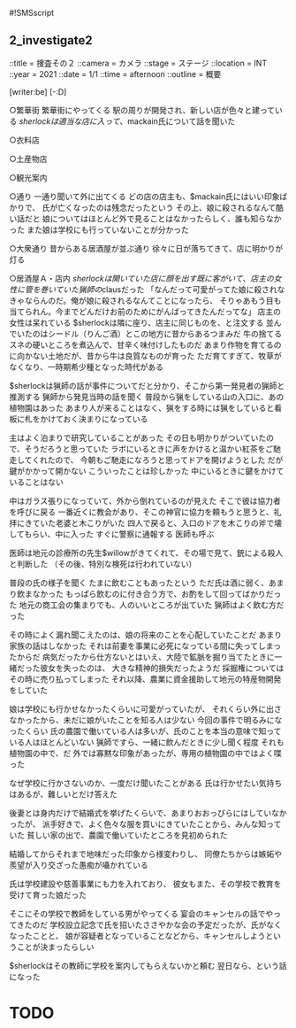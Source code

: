 #!SMSscript

## 2_investigate2

::title = 捜査その２
::camera = カメラ
::stage = ステージ
::location = INT
::year = 2021
::date = 1/1
::time = afternoon
::outline = 概要

[writer:be]
[-:D]

○繁華街
繁華街にやってくる
駅の周りが開発され、新しい店が色々と建っている
$sherlockは適当な店に入って、$mackain氏について話を聞いた

○衣料店

○土産物店

○観光案内

○通り
一通り聞いて外に出てくる
どの店の店主も、$mackain氏にはいい印象ばかりで、
氏が亡くなったのは残念だったという
その上、娘に殺されるなんて酷い話だと
娘についてはほとんど外で見ることはなかったらしく、誰も知らなかった
また娘は学校にも行っていないことが分かった

○大衆通り
昔からある居酒屋が並ぶ通り
徐々に日が落ちてきて、店に明かりが灯る

○居酒屋Ａ・店内
$sherlockは開いていた店に顔を出す
既に客がいて、店主の女性に管を巻いていた
猟師の$clausだった
「なんだって可愛がってた娘に殺されなきゃならんのだ。俺が娘に殺されるなんてことになったら、
そりゃあもう目も当てられん。今までどんだけお前のためにがんばってきたんだってな」
店主の女性は呆れている
$sherlockは隣に座り、店主に同じものを、と注文する
並んでいたのはシードル（りんご酒）とこの地方に昔からあるつまみだ
牛の捨てるスネの硬いところを煮込んで、甘辛く味付けしたものだ
あまり作物を育てるのに向かない土地だが、昔から牛は良質なものが育った
ただ育てすぎて、牧草がなくなり、一時期希少種となった時代がある

$sherlockは猟師の話が事件についてだと分かり、そこから第一発見者の猟師と推測する
猟師から発見当時の話を聞く
普段から猟をしている山の入口に、あの植物園はあった
あまり人が来ることはなく、猟をする時には猟をしていると看板に札をかけておく決まりになっている

主はよく泊まりで研究していることがあった
その日も明かりがついていたので、そうだろうと思っていた
ラボにいるときに声をかけると温かい紅茶をご馳走してくれたので、
今朝もご馳走になろうと思ってドアを開けようとした
だが鍵がかかって開かない
こういったことは珍しかった
中にいるときに鍵をかけていることはない

中はガラス張りになっていて、外から倒れているのが見えた
そこで彼は協力者を呼びに戻る
一番近くに教会があり、そこの神官に協力を頼もうと思うと、礼拝にきていた老婆と木こりがいた
四人で戻ると、入口のドアを木こりの斧で壊してもらい、中に入った
すぐに警察に通報する
医師も呼ぶ

医師は地元の診療所の先生$willowがきてくれて、その場で見て、銃による殺人と判断した
（その後、特別な検死は行われていない）

普段の氏の様子を聞く
たまに飲むこともあったという
ただ氏は酒に弱く、あまり飲まなかった
もっぱら飲むのに付き合う方で、お酌をして回ってばかりだった
地元の商工会の集まりでも、人のいいところが出ていた
猟師はよく飲む方だった

その時によく漏れ聞こえたのは、娘の将来のことを心配していたことだ
あまり家族の話はしなかった
それは前妻を事業に必死になっている間に失ってしまったからだ
病気だったから仕方ないとはいえ、大陸で鉱脈を掘り当てたときに一緒だった彼女を失ったのは、
大きな精神的損失だったようだ
採掘権についてはその時に売り払ってしまった
それ以降、農業に資金援助して地元の特産物開発をしていた

娘は学校にも行かせなかったくらいに可愛がっていたが、
それくらい外に出さなかったから、未だに娘がいたことを知る人は少ない
今回の事件で明るみになったくらい
氏の農園で働いている人は多いが、氏のことを本当の意味で知っている人はほとんどいない
猟師ですら、一緒に飲んだときに少し聞く程度
それも植物園の中で、だ
外では寡黙な印象があったが、専用の植物園の中ではよく喋った

なぜ学校に行かさないのか、一度だけ聞いたことがある
氏は行かせたい気持ちはあるが、難しいとだけ答えた

後妻とは身内だけで結婚式を挙げたくらいで、あまりおおっぴらにはしていなかったが、
派手好きで、よく色々な服を買いにきていたことから、みんな知っていた
貧しい家の出で、農園で働いていたところを見初められた

結婚してからそれまで地味だった印象から様変わりし、
同僚たちからは嫉妬や羨望が入り交ざった愚痴が囁かれている

氏は学校建設や慈善事業にも力を入れており、
彼女もまた、その学校で教育を受けて育った娘だった

そこにその学校で教師をしている男がやってくる
宴会のキャンセルの話でやってきたのだ
学校設立記念で氏を招いたささやかな会の予定だったが、氏がなくなったことと、
娘が容疑者となっていることなどから、キャンセルしようということが決まったらしい

$sherlockはその教師に学校を案内してもらえないかと頼む
翌日なら、という話になった

# TODO

